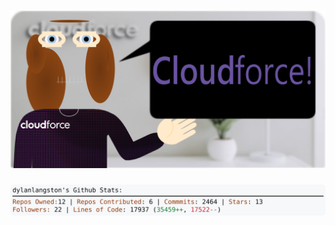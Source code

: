 <!-- 
Version 2.0.168
Built Wed Dec 11 2024 05:06:29 GMT+0000 (Coordinated Universal Time)
-->

<h1 align="center">
  <a href="https://github.com/dylanlangston/dylanlangston/tree/master/src" title="Click to View Source">
    <picture width="100%" alt="Dylan">
      <source media="(prefers-color-scheme: dark)" srcset="dylan-dark.svg?version=2.0.168">
      <img src="dylan-light.svg?version=2.0.168" alt="Dylan">
    </picture>
  </a>
</h1>

<div align="center">
  <picture width="100%" alt="Profile Info and Stats">
    <source media="(prefers-color-scheme: dark)" srcset="stats-dark.svg?version=2.0.168">
    <img src="stats-light.svg?version=2.0.168" alt="Profile Info and Stats">
  </picture>
</div>
